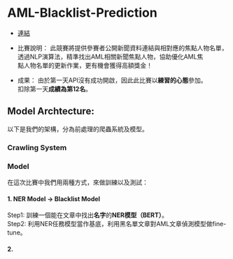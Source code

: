 # AML-Blacklist-Prediction

- [連結](https://tbrain.trendmicro.com.tw/Competitions/Details/11)

- 比賽說明：
此競賽將提供參賽者公開新聞資料連結與相對應的焦點人物名單，  
透過NLP演算法，精準找出AML相關新聞焦點人物，協助優化AML焦  
點人物名單的更新作業，更有機會獲得高額獎金！

- 成果：
由於第一天API沒有成功開啟，因此此比賽以**練習的心態**參加。  
扣除第一天**成績為第12名**。

## Model Archtecture:
以下是我們的架構，分為前處理的爬蟲系統及模型。

### Crawling System
  

### Model
在這次比賽中我們用兩種方式，來做訓練以及測試：
#### 1. NER Model -> Blacklist Model
Step1: 訓練一個能在文章中找出**名字**的**NER模型（BERT）**。  
Step2: 利用NER任務模型當作基底，利用黑名單文章對AML文章偵測模型做fine-tune。

#### 2. 
